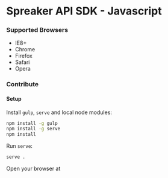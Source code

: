 # Spreaker API SDK - Javascript


### Supported Browsers

 * IE8+
 * Chrome
 * Firefox
 * Safari
 * Opera


### Contribute

#### Setup

Install `gulp`, `serve` and local node modules:

```bash
npm install -g gulp
npm install -g serve
npm install
```

Run `serve`:

```bash
serve .
```

Open your browser at [](http://localhost:3000/example/auth.html)
